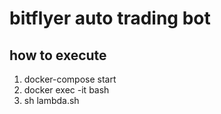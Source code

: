 # bitflyer auto trading bot

## how to execute

1. docker-compose start
2. docker exec -it <CONTAINER ID> bash
3. sh lambda.sh
